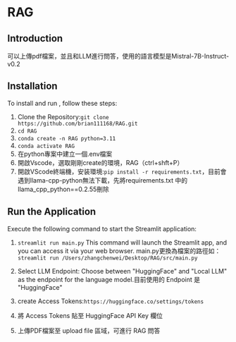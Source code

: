 # RAG


## Introduction

可以上傳pdf檔案，並且和LLM進行問答，使用的語言模型是Mistral-7B-Instruct-v0.2

## Installation

To install and run , follow these steps:

1. Clone the Repository:`git clone https://github.com/brian111168/RAG.git`
2. `cd RAG`
3. `conda create -n RAG python=3.11`
4. `conda activate RAG`
5. 在python專案中建立一個.env檔案
6. 開啟Vscode，選取剛剛create的環境，RAG（ctrl+shft+P）
7. 開啟VScode終端機，安装環境:`pip install -r requirements.txt`，目前會遇到llama-cpp-python無法下載，先將requirements.txt 中的 llama_cpp_python==0.2.55刪除

## Run the Application

Execute the following command to start the Streamlit application:

1. `streamlit run main.py`
This command will launch the Streamlit app, and you can access it via your web browser. main.py更換為檔案的路徑如：`streamlit run /Users/zhangchenwei/Desktop/RAG/src/main.py`

2. Select LLM Endpoint: Choose between "HuggingFace" and "Local LLM" as the endpoint for the language model.目前使用的 Endpoint 是 "HuggingFace"
3. create Access Tokens:`https://huggingface.co/settings/tokens`
4. 將 Access Tokens 貼至 HuggingFace API Key 欄位
5. 上傳PDF檔案至 upload file 區域，可進行 RAG 問答
